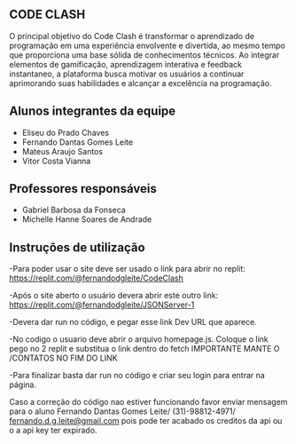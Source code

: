 ## CODE CLASH

O principal objetivo do Code Clash é transformar o aprendizado de programação em uma experiência envolvente e divertida, ao mesmo tempo que proporciona uma base sólida de conhecimentos técnicos. Ao integrar elementos de gamificação, aprendizagem interativa e feedback instantaneo, a plataforma busca motivar os usuários a continuar aprimorando suas habilidades e alcançar a excelência na programação.


## Alunos integrantes da equipe


* Eliseu do Prado Chaves
* Fernando Dantas Gomes Leite
* Mateus Araujo Santos
* Vitor Costa Vianna

## Professores responsáveis

* Gabriel Barbosa da Fonseca
* Michelle Hanne Soares de Andrade
  
## Instruções de utilização

-Para poder usar o site deve ser usado o link para abrir no replit: https://replit.com/@fernandodgleite/CodeClash 

-Após o site aberto o usuário devera abrir este outro link: https://replit.com/@fernandodgleite/JSONServer-1 

-Devera dar run no código, e pegar esse link Dev URL que aparece. 

-No codigo o usuario deve abrir o arquivo homepage.js. Coloque o link pego no 2 replit e substitua o link dentro do fetch IMPORTANTE MANTE O /CONTATOS NO FIM DO LINK

-Para finalizar basta dar run no código e criar seu login para entrar na página.  

 Caso a correção do código nao estiver funcionando favor enviar mensagem para o aluno Fernando Dantas Gomes Leite/ (31)-98812-4971/ fernando.d.g.leite@gmail.com pois pode ter acabado os creditos da api ou o a api key ter expirado. 